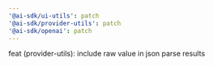 ```yaml
---
'@ai-sdk/ui-utils': patch
'@ai-sdk/provider-utils': patch
'@ai-sdk/openai': patch
---
```


feat (provider-utils): include raw value in json parse results
